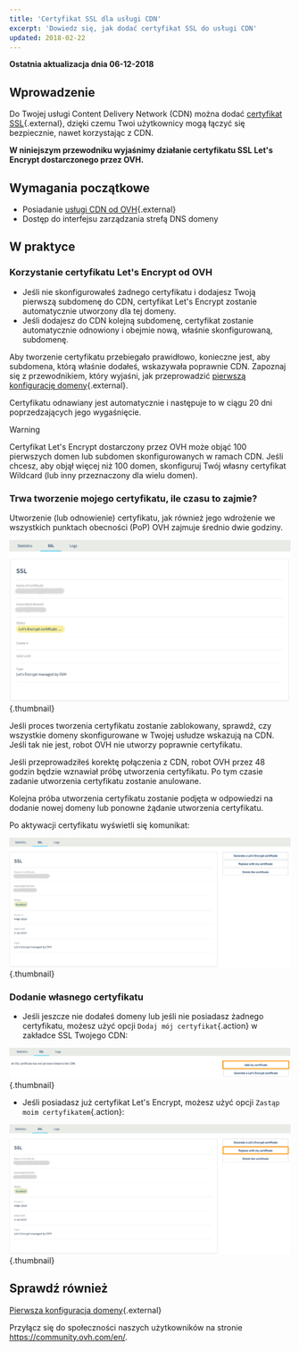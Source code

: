 ```yaml
---
title: 'Certyfikat SSL dla usługi CDN'
excerpt: 'Dowiedz się, jak dodać certyfikat SSL do usługi CDN'
updated: 2018-02-22
---
```


**Ostatnia aktualizacja dnia 06-12-2018**

## Wprowadzenie

Do Twojej usługi Content Delivery Network (CDN) można dodać [certyfikat SSL](https://www.ovh.pl/ssl/){.external}, dzięki czemu Twoi użytkownicy mogą łączyć się bezpiecznie, nawet korzystając z CDN.

**W niniejszym przewodniku wyjaśnimy działanie certyfikatu SSL Let's Encrypt dostarczonego przez OVH.**


## Wymagania początkowe

- Posiadanie [usługi CDN od OVH](https://www.ovh.pl/cdn/){.external}
- Dostęp do interfejsu zarządzania strefą DNS domeny

## W praktyce

### Korzystanie certyfikatu Let's Encrypt od OVH

- Jeśli nie skonfigurowałeś żadnego certyfikatu i dodajesz Twoją pierwszą subdomenę do CDN, certyfikat Let's Encrypt zostanie automatycznie utworzony dla tej domeny.
- Jeśli dodajesz do CDN kolejną subdomenę, certyfikat zostanie automatycznie odnowiony i obejmie nową, właśnie skonfigurowaną, subdomenę.


Aby tworzenie certyfikatu przebiegało prawidłowo, konieczne jest, aby subdomena, którą właśnie dodałeś, wskazywała poprawnie CDN. Zapoznaj się z przewodnikiem, który wyjaśni, jak przeprowadzić [pierwszą konfigurację domeny](/pages/network/content_delivery_network_infrastructure/first_domain_name_configuration){.external}.

Certyfikatu odnawiany jest automatycznie i następuje to w ciągu 20 dni poprzedzających jego wygaśnięcie.

> [!warning]
>
> Certyfikat Let's Encrypt dostarczony przez OVH może objąć 100 pierwszych domen lub subdomen skonfigurowanych w ramach CDN. Jeśli chcesz, aby objął więcej niż 100 domen, skonfiguruj Twój własny certyfikat Wildcard (lub inny przeznaczony dla wielu domen).
>


### Trwa tworzenie mojego certyfikatu, ile czasu to zajmie?

Utworzenie (lub odnowienie) certyfikatu, jak również jego wdrożenie we wszystkich punktach obecności (PoP) OVH zajmuje średnio dwie godziny.

![Tworzenie certyfikat SSL w toku](images/ssl_in_progress.png){.thumbnail}


Jeśli proces tworzenia certyfikatu zostanie zablokowany, sprawdź, czy wszystkie domeny skonfigurowane w Twojej usłudze wskazują na CDN. Jeśli tak nie jest, robot OVH nie utworzy poprawnie certyfikatu.

Jeśli przeprowadziłeś korektę połączenia z CDN, robot OVH przez 48 godzin będzie wznawiał próbę utworzenia certyfikatu. Po tym czasie zadanie utworzenia certyfikatu zostanie anulowane.

Kolejna próba utworzenia certyfikatu zostanie podjęta w odpowiedzi na dodanie nowej domeny lub ponowne żądanie utworzenia certyfikatu.

Po aktywacji certyfikatu wyświetli się komunikat:

![Certyfikat SSL został utworzony](images/ssl_validated.png){.thumbnail}


### Dodanie własnego certyfikatu

- Jeśli jeszcze nie dodałeś domeny lub jeśli nie posiadasz żadnego certyfikatu, możesz użyć opcji `Dodaj mój certyfikat`{.action} w zakładce SSL Twojego CDN:


![Dodanie certyfikatu SSL](images/add_ssl.png){.thumbnail}

- Jeśli posiadasz już certyfikat Let's Encrypt, możesz użyć opcji `Zastąp moim certyfikatem`{.action}:

![Zmiana certyfikatu SSL](images/change_ssl.png){.thumbnail}


## Sprawdź również

[Pierwsza konfiguracja domeny](/pages/network/content_delivery_network_infrastructure/first_domain_name_configuration){.external}

Przyłącz się do społeczności naszych użytkowników na stronie <https://community.ovh.com/en/>.